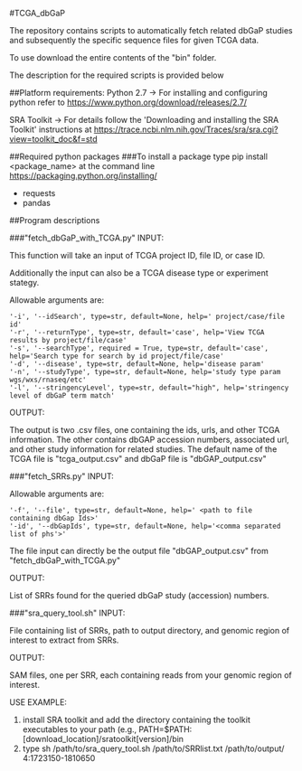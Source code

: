 #TCGA_dbGaP

The repository contains scripts to automatically fetch related dbGaP studies and subsequently the specific sequence files for given TCGA data.

To use download the entire contents of the "bin" folder.

The description for the required scripts is provided below

##Platform requirements:
Python 2.7 -> For installing and configuring python refer to https://www.python.org/download/releases/2.7/

SRA Toolkit -> For details follow the 'Downloading and installing the SRA Toolkit' instructions at https://trace.ncbi.nlm.nih.gov/Traces/sra/sra.cgi?view=toolkit_doc&f=std

##Required python packages
###To install a package type pip install <package_name> at the command line
<url>https://packaging.python.org/installing/</url>
* requests
* pandas

##Program descriptions

###"fetch_dbGaP_with_TCGA.py"
INPUT:

This function will take an input of TCGA project ID, file ID, or case ID.

Additionally the input can also be a TCGA disease type or experiment stategy.

Allowable arguments are:

    '-i', '--idSearch', type=str, default=None, help=' project/case/file id'
    '-r', '--returnType', type=str, default='case', help='View TCGA results by project/file/case'
    '-s', '--searchType', required = True, type=str, default='case', help='Search type for search by id project/file/case'
    '-d', '--disease', type=str, default=None, help='disease param'
    '-n', '--studyType', type=str, default=None, help='study type param wgs/wxs/rnaseq/etc'
    '-l', '--stringencyLevel', type=str, default="high", help='stringency level of dbGaP term match'

OUTPUT:

The output is two .csv files, one containing the ids, urls, and other TCGA information. The other contains dbGAP accession numbers, associated url, and other study information for related studies.
The default name of the TCGA file is "tcga_output.csv" and dbGaP file is "dbGAP_output.csv"

###"fetch_SRRs.py"
INPUT:

Allowable arguments are:

    '-f', '--file', type=str, default=None, help=' <path to file containing dbGap Ids>'
    '-id', '--dbGapIds', type=str, default=None, help='<comma separated list of phs'>'

The file input can directly be the output file "dbGAP_output.csv" from "fetch_dbGaP_with_TCGA.py"

OUTPUT:

List of SRRs found for the queried dbGaP study (accession) numbers.

###"sra_query_tool.sh"
INPUT:

File containing list of SRRs, path to output directory, and genomic region of interest to extract from SRRs.

OUTPUT:

SAM files, one per SRR, each containing reads from your genomic region of interest.

USE EXAMPLE:
1. install SRA toolkit and add the directory containing the toolkit executables to your path (e.g., PATH=$PATH:[download_location]/sratoolkit[version]/bin
3. type sh /path/to/sra_query_tool.sh /path/to/SRRlist.txt /path/to/output/ 4:1723150-1810650


